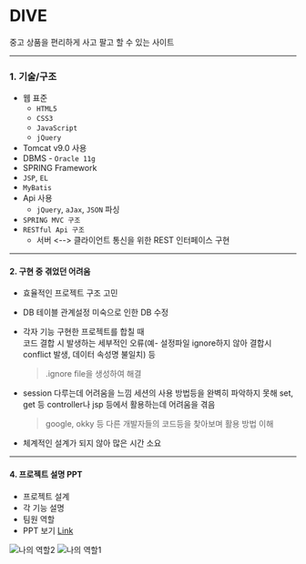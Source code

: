 
# DIVE

중고 상품을 편리하게 사고 팔고 할 수 있는 사이트


------------


### 1. 기술/구조

* 웹 표준
    * `HTML5`
    * `CSS3`
    * `JavaScript`
    * `jQuery`
* Tomcat v9.0 사용
* DBMS - `Oracle 11g`
* SPRING Framework
* `JSP`, `EL`
* `MyBatis`
* Api 사용
    * `jQuery`, `aJax`, `JSON` 파싱
* `SPRING MVC 구조`
* `RESTful Api 구조`
    * 서버 <--> 클라이언트 통신을 위한 REST 인터페이스 구현


------------


#### 2. 구현 중 겪었던 어려움 

* 효율적인 프로젝트 구조 고민

* DB 테이블 관계설정 미숙으로 인한 DB 수정

* 각자 기능 구현한 프로젝트를 합칠 때   
  코드 결합 시 발생하는 세부적인 오류(예- 설정파일 ignore하지 않아 결합시 conflict 발생, 데이터 속성명 불일치) 등
  > .ignore file을 생성하여 해결
  
* session 다루는데 어려움을 느낌
  세션의 사용 방법등을 완벽히 파악하지 못해 set, get 등 controller나 jsp 등에서 활용하는데 어려움을 겪음
  > google, okky 등 다른 개발자들의 코드등을 찾아보며 활용 방법 이해
  
* 체계적인 설계가 되지 않아 많은 시간 소요


------------

#### 4. 프로젝트 설명 PPT 

* 프로젝트 설계
* 각 기능 설명   
* 팀원 역할  
* PPT 보기 [Link](https://docs.google.com/presentation/d/1X_pm5qu2KIjSAaNNoROyh0tZw7PlQ_8B8T9M9vID6KE/edit?usp=sharing)


![나의 역할2](https://user-images.githubusercontent.com/62007108/84986290-4c733800-b179-11ea-9923-3f6124e4dfee.PNG)
![나의 역할1](https://user-images.githubusercontent.com/62007108/84986295-4da46500-b179-11ea-9d6a-44829b646298.PNG)

